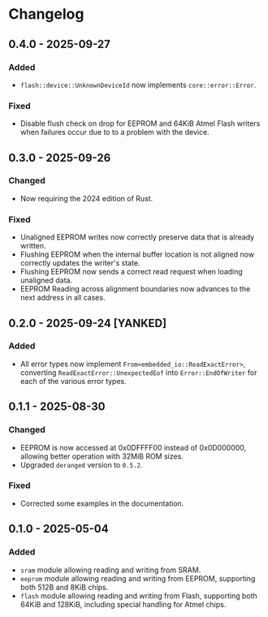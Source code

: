 # Changelog

## 0.4.0 - 2025-09-27
### Added
- `flash::device::UnknownDeviceId` now implements `core::error::Error`.
### Fixed
- Disable flush check on drop for EEPROM and 64KiB Atmel Flash writers when failures occur due to to a problem with the device.

## 0.3.0 - 2025-09-26
### Changed
- Now requiring the 2024 edition of Rust.
### Fixed
- Unaligned EEPROM writes now correctly preserve data that is already written.
- Flushing EEPROM when the internal buffer location is not aligned now correctly updates the writer's state.
- Flushing EEPROM now sends a correct read request when loading unaligned data.
- EEPROM Reading across alignment boundaries now advances to the next address in all cases.

## 0.2.0 - 2025-09-24 [YANKED]
### Added
- All error types now implement `From<embedded_io::ReadExactError>`, converting `ReadExactError::UnexpectedEof` into `Error::EndOfWriter` for each of the various error types.

## 0.1.1 - 2025-08-30
### Changed
- EEPROM is now accessed at 0x0DFFFF00 instead of 0x0D000000, allowing better operation with 32MiB ROM sizes.
- Upgraded `deranged` version to `0.5.2`.
### Fixed
- Corrected some examples in the documentation.

## 0.1.0 - 2025-05-04
### Added
- `sram` module allowing reading and writing from SRAM.
- `eeprom` module allowing reading and writing from EEPROM, supporting both 512B and 8KiB chips.
- `flash` module allowing reading and writing from Flash, supporting both 64KiB and 128KiB, including special handling for Atmel chips.
